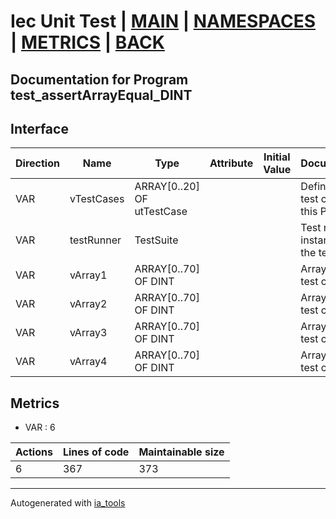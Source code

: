 # Iec Unit Test | [MAIN] | [NAMESPACES] | [METRICS] | [BACK]  

## Documentation for Program test_assertArrayEqual_DINT  

## Interface  

| Direction | Name | Type | Attribute | Initial Value | Documentation |
| --------- | ---- | ---- | --------- | ------------- | ------------- |
| VAR | vTestCases | ARRAY[0..20] OF utTestCase |  |  | Definition of all test cases for this POU |  
| VAR | testRunner | TestSuite |  |  | Test runner instance to run the tests |  
| VAR | vArray1 | ARRAY[0..70] OF DINT |  |  | Array data 1 of test case 1 |  
| VAR | vArray2 | ARRAY[0..70] OF DINT |  |  | Array data 2 of test case 1 |  
| VAR | vArray3 | ARRAY[0..70] OF DINT |  |  | Array data 3 of test case 2 |  
| VAR | vArray4 | ARRAY[0..70] OF DINT |  |  | Array data 4 of test case 2 |  


## Metrics  

- VAR : 6

| Actions | Lines of code | Maintainable size |
| ------- | ------------- | ----------------- |
| 6 | 367 | 373 |

---
Autogenerated with [ia_tools](https://github.com/tkucic/ia_tools)  

[MAIN]: ../../../../index.md
[NAMESPACES]: ../../nsList.md
[METRICS]: ../../../metrics.md
[BACK]: ../nsMain.md

